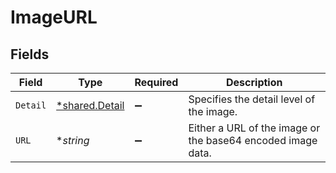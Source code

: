 # ImageURL


## Fields

| Field                                                       | Type                                                        | Required                                                    | Description                                                 |
| ----------------------------------------------------------- | ----------------------------------------------------------- | ----------------------------------------------------------- | ----------------------------------------------------------- |
| `Detail`                                                    | [*shared.Detail](../../models/shared/detail.md)             | :heavy_minus_sign:                                          | Specifies the detail level of the image.                    |
| `URL`                                                       | **string*                                                   | :heavy_minus_sign:                                          | Either a URL of the image or the base64 encoded image data. |